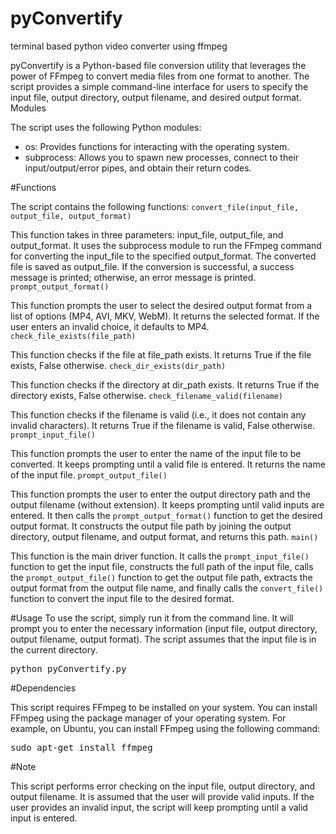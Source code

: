 # pyConvertify
terminal based python video converter using ffmpeg


pyConvertify is a Python-based file conversion utility that leverages the power of FFmpeg to convert media files from one format to another. The script provides a simple command-line interface for users to specify the input file, output directory, output filename, and desired output format.
Modules

The script uses the following Python modules:

- os: Provides functions for interacting with the operating system.
- subprocess: Allows you to spawn new processes, connect to their input/output/error pipes, and obtain their return codes.

#Functions

The script contains the following functions:
`convert_file(input_file, output_file, output_format)`

This function takes in three parameters: input_file, output_file, and output_format. It uses the subprocess module to run the FFmpeg command for converting the input_file to the specified output_format. The converted file is saved as output_file. If the conversion is successful, a success message is printed; otherwise, an error message is printed.
`prompt_output_format()`

This function prompts the user to select the desired output format from a list of options (MP4, AVI, MKV, WebM). It returns the selected format. If the user enters an invalid choice, it defaults to MP4.
`check_file_exists(file_path)`

This function checks if the file at file_path exists. It returns True if the file exists, False otherwise.
`check_dir_exists(dir_path)`

This function checks if the directory at dir_path exists. It returns True if the directory exists, False otherwise.
`check_filename_valid(filename)`

This function checks if the filename is valid (i.e., it does not contain any invalid characters). It returns True if the filename is valid, False otherwise.
`prompt_input_file()`

This function prompts the user to enter the name of the input file to be converted. It keeps prompting until a valid file is entered. It returns the name of the input file.
`prompt_output_file()`

This function prompts the user to enter the output directory path and the output filename (without extension). It keeps prompting until valid inputs are entered. It then calls the `prompt_output_format()` function to get the desired output format. It constructs the output file path by joining the output directory, output filename, and output format, and returns this path.
`main()`

This function is the main driver function. It calls the `prompt_input_file()` function to get the input file, constructs the full path of the input file, calls the `prompt_output_file()` function to get the output file path, extracts the output format from the output file name, and finally calls the `convert_file()` function to convert the input file to the desired format.


#Usage
To use the script, simply run it from the command line. It will prompt you to enter the necessary information (input file, output directory, output filename, output format). The script assumes that the input file is in the current directory.
<pre>
python pyConvertify.py
</pre>
#Dependencies

This script requires FFmpeg to be installed on your system. You can install FFmpeg using the package manager of your operating system. For example, on Ubuntu, you can install FFmpeg using the following command:

<pre>
sudo apt-get install ffmpeg
</pre>

#Note

This script performs error checking on the input file, output directory, and output filename. It is assumed that the user will provide valid inputs. If the user provides an invalid input, the script will keep prompting until a valid input is entered.
